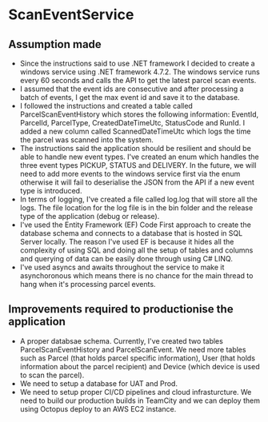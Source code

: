 # ScanEventService

## Assumption made
* Since the instructions said to use .NET framework I decided to create a windows service using .NET framework 4.7.2. The windows service runs every 60 seconds and calls the API to get the latest parcel scan events.
* I assumed that the event ids are consecutive and after processing a batch of events, I get the max event id and save it to the database.
* I followed the instructions and created a table called ParcelScanEventHistory which stores the following information: EventId, ParcelId, ParcelType, CreatedDateTimeUtc, StatusCode and RunId. I added a new column called ScannedDateTimeUtc which logs the time the parcel was scanned into the system. 
* The instructions said the application should be resilient and should be able to handle new event types. I've created an enum which handles the three event types PICKUP, STATUS and DELIVERY. In the future, we will need to add more events to the windows service first via the enum otherwise it will fail to deserialise the JSON from the API if a new event type is introduced. 
* In terms of logging, I've created a file called log.log that will store all the logs. The file location for the log file is in the bin folder and the release type of the application (debug or release). 
* I've used the Entity Framework (EF) Code First approach to create the database schema and connects to a database that is hosted in SQL Server locally. The reason I've used EF is because it hides all the complexity of using SQL and doing all the setup of tables and columns and querying of data can be easily done through using C# LINQ. 
* I've used asyncs and awaits throughout the service to make it asynchoronous which means there is no chance for the main thread to hang when it's processing 
parcel events.  


## Improvements required to productionise the application
* A proper databsae schema. Currently, I've created two tables ParcelScanEventHistory and ParcelScanEvent. We need more tables such as Parcel (that holds parcel specific information), User (that holds information about the parcel recipient) and Device (which device is used to scan the parcel). 
* We need to setup a database for UAT and Prod. 
* We need to setup proper CI/CD pipelines and cloud infrasturcture. We need to build our production builds in TeamCity and we can deploy them using Octopus deploy to an AWS EC2 instance. 
